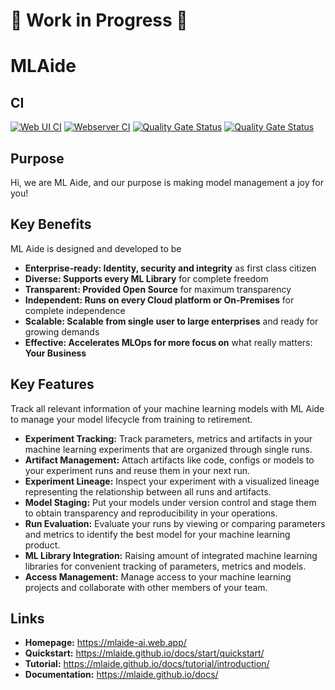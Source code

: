 # :construction: Work in Progress :construction:
# MLAide 

## CI
[![Web UI CI](https://github.com/MLAide/MLAide/actions/workflows/web-ui.yml/badge.svg)](https://github.com/MLAide/MLAide/actions/workflows/web-ui.yml) [![Webserver CI](https://github.com/MLAide/MLAide/actions/workflows/webserver.yml/badge.svg)](https://github.com/MLAide/MLAide/actions/workflows/webserver.yml) [![Quality Gate Status](https://sonarcloud.io/api/project_badges/measure?project=web-ui&metric=alert_status)](https://sonarcloud.io/dashboard?id=web-ui) [![Quality Gate Status](https://sonarcloud.io/api/project_badges/measure?project=webserver&metric=alert_status)](https://sonarcloud.io/dashboard?id=webserver)

## Purpose

Hi, we are ML Aide, and our purpose is making model management a joy for you!

## Key Benefits

ML Aide is designed and developed to be

- **Enterprise-ready: Identity, security and integrity** as first class citizen
- **Diverse: Supports every ML Library** for complete freedom
- **Transparent: Provided Open Source** for maximum transparency
- **Independent: Runs on every Cloud platform or On-Premises** for complete independence
- **Scalable: Scalable from single user to large enterprises** and ready for growing demands
- **Effective: Accelerates MLOps for more focus on** what really matters: **Your Business**

## Key Features

Track all relevant information of your machine learning models with ML Aide to manage your model lifecycle from training to retirement.

- **Experiment Tracking:** Track parameters, metrics and artifacts in your machine learning experiments that are organized through single runs.
- **Artifact Management:** Attach artifacts like code, configs or models to your experiment runs and reuse them in your next run.
- **Experiment Lineage:** Inspect your experiment with a visualized lineage representing the relationship between all runs and artifacts.
- **Model Staging:** Put your models under version control and stage them to obtain transparency and reproducibility in your operations.
- **Run Evaluation:** Evaluate your runs by viewing or comparing parameters and metrics to identify the best model for your machine learning product.
- **ML Library Integration:** Raising amount of integrated machine learning libraries for convenient tracking of parameters, metrics and models.
- **Access Management:** Manage access to your machine learning projects and collaborate with other members of your team.

## Links

- **Homepage:** https://mlaide-ai.web.app/
- **Quickstart:** https://mlaide.github.io/docs/start/quickstart/
- **Tutorial:** https://mlaide.github.io/docs/tutorial/introduction/
- **Documentation:** https://mlaide.github.io/docs/
